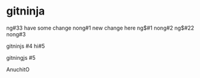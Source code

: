 # gitninja
ng#33 have some change
nong#1 new change here
ng$#1
nong#2
ng$#22
nong#3

gitninjs #4
hi#5

gitningjs #5



AnuchitO
